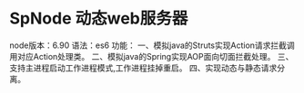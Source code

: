 # SpNode 动态web服务器
node版本：6.90
语法：es6
功能：
    一、模拟java的Struts实现Action请求拦截调用对应Action处理类。
    二、模拟java的Spring实现AOP面向切面拦截处理。
    三、支持主进程启动工作进程模式,工作进程挂掉重启。
    四、实现动态与静态请求分离。
  
